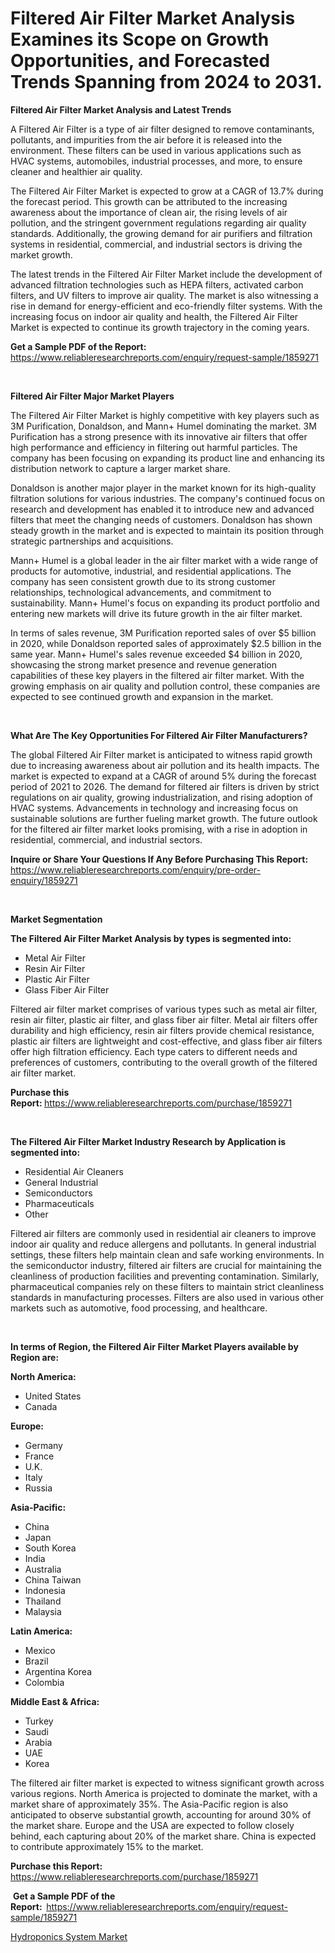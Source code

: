 <p><h1>Filtered Air Filter Market Analysis Examines its Scope on Growth Opportunities, and Forecasted Trends Spanning from 2024 to 2031.</h1></p><p><strong>Filtered Air Filter Market Analysis and Latest Trends</strong></p>
<p><p>A Filtered Air Filter is a type of air filter designed to remove contaminants, pollutants, and impurities from the air before it is released into the environment. These filters can be used in various applications such as HVAC systems, automobiles, industrial processes, and more, to ensure cleaner and healthier air quality.</p><p>The Filtered Air Filter Market is expected to grow at a CAGR of 13.7% during the forecast period. This growth can be attributed to the increasing awareness about the importance of clean air, the rising levels of air pollution, and the stringent government regulations regarding air quality standards. Additionally, the growing demand for air purifiers and filtration systems in residential, commercial, and industrial sectors is driving the market growth.</p><p>The latest trends in the Filtered Air Filter Market include the development of advanced filtration technologies such as HEPA filters, activated carbon filters, and UV filters to improve air quality. The market is also witnessing a rise in demand for energy-efficient and eco-friendly filter systems. With the increasing focus on indoor air quality and health, the Filtered Air Filter Market is expected to continue its growth trajectory in the coming years.</p></p>
<p><strong>Get a Sample PDF of the Report:&nbsp;</strong> <a href="https://www.reliableresearchreports.com/enquiry/request-sample/1859271">https://www.reliableresearchreports.com/enquiry/request-sample/1859271</a></p>
<p>&nbsp;</p>
<p><strong>Filtered Air Filter Major Market Players</strong></p>
<p><p>The Filtered Air Filter Market is highly competitive with key players such as 3M Purification, Donaldson, and Mann+ Humel dominating the market. 3M Purification has a strong presence with its innovative air filters that offer high performance and efficiency in filtering out harmful particles. The company has been focusing on expanding its product line and enhancing its distribution network to capture a larger market share.</p><p>Donaldson is another major player in the market known for its high-quality filtration solutions for various industries. The company's continued focus on research and development has enabled it to introduce new and advanced filters that meet the changing needs of customers. Donaldson has shown steady growth in the market and is expected to maintain its position through strategic partnerships and acquisitions.</p><p>Mann+ Humel is a global leader in the air filter market with a wide range of products for automotive, industrial, and residential applications. The company has seen consistent growth due to its strong customer relationships, technological advancements, and commitment to sustainability. Mann+ Humel's focus on expanding its product portfolio and entering new markets will drive its future growth in the air filter market.</p><p>In terms of sales revenue, 3M Purification reported sales of over $5 billion in 2020, while Donaldson reported sales of approximately $2.5 billion in the same year. Mann+ Humel's sales revenue exceeded $4 billion in 2020, showcasing the strong market presence and revenue generation capabilities of these key players in the filtered air filter market. With the growing emphasis on air quality and pollution control, these companies are expected to see continued growth and expansion in the market.</p></p>
<p>&nbsp;</p>
<p><strong>What Are The Key Opportunities For Filtered Air Filter Manufacturers?</strong></p>
<p><p>The global Filtered Air Filter market is anticipated to witness rapid growth due to increasing awareness about air pollution and its health impacts. The market is expected to expand at a CAGR of around 5% during the forecast period of 2021 to 2026. The demand for filtered air filters is driven by strict regulations on air quality, growing industrialization, and rising adoption of HVAC systems. Advancements in technology and increasing focus on sustainable solutions are further fueling market growth. The future outlook for the filtered air filter market looks promising, with a rise in adoption in residential, commercial, and industrial sectors.</p></p>
<p><strong>Inquire or Share Your Questions If Any Before Purchasing This Report:</strong> <a href="https://www.reliableresearchreports.com/enquiry/pre-order-enquiry/1859271">https://www.reliableresearchreports.com/enquiry/pre-order-enquiry/1859271</a></p>
<p>&nbsp;</p>
<p><strong>Market Segmentation</strong></p>
<p><strong>The Filtered Air Filter Market Analysis by types is segmented into:</strong></p>
<p><ul><li>Metal Air Filter</li><li>Resin Air Filter</li><li>Plastic Air Filter</li><li>Glass Fiber Air Filter</li></ul></p>
<p><p>Filtered air filter market comprises of various types such as metal air filter, resin air filter, plastic air filter, and glass fiber air filter. Metal air filters offer durability and high efficiency, resin air filters provide chemical resistance, plastic air filters are lightweight and cost-effective, and glass fiber air filters offer high filtration efficiency. Each type caters to different needs and preferences of customers, contributing to the overall growth of the filtered air filter market.</p></p>
<p><strong>Purchase this Report:&nbsp;</strong><a href="https://www.reliableresearchreports.com/purchase/1859271">https://www.reliableresearchreports.com/purchase/1859271</a></p>
<p>&nbsp;</p>
<p><strong>The Filtered Air Filter Market Industry Research by Application is segmented into:</strong></p>
<p><ul><li>Residential Air Cleaners</li><li>General Industrial</li><li>Semiconductors</li><li>Pharmaceuticals</li><li>Other</li></ul></p>
<p><p>Filtered air filters are commonly used in residential air cleaners to improve indoor air quality and reduce allergens and pollutants. In general industrial settings, these filters help maintain clean and safe working environments. In the semiconductor industry, filtered air filters are crucial for maintaining the cleanliness of production facilities and preventing contamination. Similarly, pharmaceutical companies rely on these filters to maintain strict cleanliness standards in manufacturing processes. Filters are also used in various other markets such as automotive, food processing, and healthcare.</p></p>
<p>&nbsp;</p>
<p><strong>In terms of Region, the Filtered Air Filter Market Players available by Region are:</strong></p>
<p>
    <p> <strong> North America: </strong>
        <ul>
            <li>United States</li>
            <li>Canada</li>
        </ul>
        </p> 
    <p> <strong> Europe: </strong>
        <ul>
            <li>Germany</li>
            <li>France</li>
            <li>U.K.</li>
            <li>Italy</li>
            <li>Russia</li>
        </ul>
        </p> 
    <p> <strong> Asia-Pacific: </strong>
        <ul>
            <li>China</li>
            <li>Japan</li>
            <li>South Korea</li>
            <li>India</li>
            <li>Australia</li>
            <li>China Taiwan</li>
            <li>Indonesia</li>
            <li>Thailand</li>
            <li>Malaysia</li>
        </ul>
        </p> 
    <p> <strong> Latin America: </strong>
        <ul>
            <li>Mexico</li>
            <li>Brazil</li>
            <li>Argentina Korea</li>
            <li>Colombia</li>
        </ul>
        </p> 
    <p> <strong> Middle East & Africa: </strong>
        <ul>
            <li>Turkey</li>
            <li>Saudi</li>
            <li>Arabia</li>
            <li>UAE</li>
            <li>Korea</li>
        </ul>
    </p>
    </p>
<p><p>The filtered air filter market is expected to witness significant growth across various regions. North America is projected to dominate the market, with a market share of approximately 35%. The Asia-Pacific region is also anticipated to observe substantial growth, accounting for around 30% of the market share. Europe and the USA are expected to follow closely behind, each capturing about 20% of the market share. China is expected to contribute approximately 15% to the market.</p></p>
<p><strong>Purchase this Report: </strong><a href="https://www.reliableresearchreports.com/purchase/1859271">https://www.reliableresearchreports.com/purchase/1859271</a></p>
<p>&nbsp;<strong>Get a Sample PDF of the Report:&nbsp;&nbsp;</strong><a href="https://www.reliableresearchreports.com/enquiry/request-sample/1859271">https://www.reliableresearchreports.com/enquiry/request-sample/1859271</a></p>
<p><strong></strong></p>
<p><p><a href="https://eight-handstand-8fb.notion.site/Hydroponics-System-Market-Analysis-and-Market-Size-Global-Industry-Overview-Market-Segmentation-an-949cd6baf05e46748db868e81147749c">Hydroponics System Market</a></p></p>